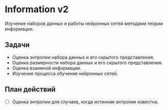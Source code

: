 # Information v2
Изучение наборов данных и работы нейронных сетей методами теории информации.

## Задачи
- Оценка энтропии набора данных и его скрытого представления.
- Оценка размерности набора данных и его скрытого представления.
- Оценка взаимной информации.
- Изучение процесса обучения нейронных сетей.

## План действий
- [ ] Оценка энтропии для случаев, когда истинная энтропия известна.